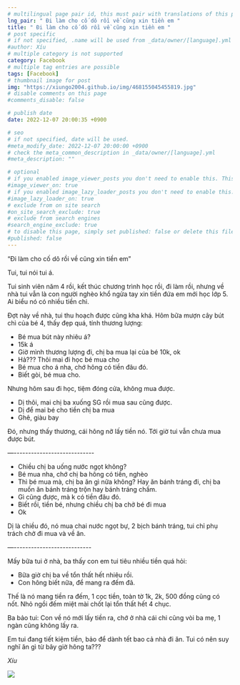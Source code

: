 ```yaml
---
# multilingual page pair id, this must pair with translations of this page. (This name must be unique)
lng_pair: " Đi làm cho cố dô rồi về cũng xin tiền em "
title: " Đi làm cho cố dô rồi về cũng xin tiền em "
# post specific
# if not specified, .name will be used from _data/owner/[language].yml
#author: Xíu
# multiple category is not supported
category: Facebook
# multiple tag entries are possible
tags: [Facebook]
# thumbnail image for post
img: "https://xiungo2004.github.io/img/468155045455819.jpg"
# disable comments on this page
#comments_disable: false

# publish date
date: 2022-12-07 20:00:35 +0900

# seo
# if not specified, date will be used.
#meta_modify_date: 2022-12-07 20:00:00 +0900
# check the meta_common_description in _data/owner/[language].yml
#meta_description: ""

# optional
# if you enabled image_viewer_posts you don't need to enable this. This is only if image_viewer_posts = false
#image_viewer_on: true
# if you enabled image_lazy_loader_posts you don't need to enable this. This is only if image_lazy_loader_posts = false
#image_lazy_loader_on: true
# exclude from on site search
#on_site_search_exclude: true
# exclude from search engines
#search_engine_exclude: true
# to disable this page, simply set published: false or delete this file
#published: false
---
```

“Đi làm cho cố dô rồi về cũng xin tiền em”

Tui, tui nói tui á.

Tui sinh viên năm 4 rồi, kết thúc chương trình học rồi, đi làm rồi, nhưng về nhà tui vẫn là con người nghèo khổ ngửa tay xin tiền đứa em mới học lớp 5. Ai biểu nó có nhiều tiền chi.

Đợt này về nhà, tui thu hoạch được cũng kha khá. Hôm bữa mượn cây bút chì của bé 4, thấy đẹp quá, tính thương lượng:

- Bé mua bút này nhiêu á?
- 15k á
- Giờ mình thương lượng đi, chị ba mua lại của bé 10k, ok
- Hả??? Thôi mai đi học bé mua cho
- Bé mua cho á nha, chớ hông có tiền đâu đó.
- Biết gòi, bé mua cho.

Nhưng hôm sau đi học, tiệm đóng cửa, không mua được.

- Dị thôi, mai chị ba xuống SG rồi mua sau cũng được.
- Dị để mai bé cho tiền chị ba mua
- Ghê, giàu bay

Đó, nhưng thấy thương, cái hông nỡ lấy tiền nó. Tới giờ tui vẫn chưa mua được bút.

—----------------------------

- Chiều chị ba uống nước ngọt không?
- Bé mua nha, chớ chị ba hông có tiền, nghèo
- Thì bé mua mà, chị ba ăn gì nữa không? Hay ăn bánh tráng đi, chị ba muốn ăn bánh tráng trộn hay bánh tráng chấm.
- Gì cũng được, mà k có tiền đâu đó.
- Biết rồi, tiền bé, nhưng chiều chị ba chở bé đi mua
- Ok

Dị là chiều đó, nó mua chai nước ngọt bự, 2 bịch bánh tráng, tui chỉ phụ trách chở đi mua và về ăn.

—---------------------------

Mấy bữa tui ở nhà, ba thấy con em tui tiêu nhiều tiền quá hỏi:

- Bữa giờ chị ba về tổn thất hết nhiêu rồi.
- Con hông biết nữa, để mang ra đếm đã.

Thế là nó mang tiền ra đếm, 1 cọc tiền, toàn tờ 1k, 2k, 500 đồng cũng có nốt. Nhỏ ngồi đếm miệt mài chốt lại tổn thất hết 4 chục.

Ba bảo tui: Con về nó mới lấy tiền ra, chớ ở nhà cái chi cũng vòi ba mẹ, 1 ngàn cũng không lấy ra.

Em tui đang tiết kiệm tiền, bảo để dành tết bao cả nhà đi ăn. Tui có nên suy nghĩ ăn gì từ bây giờ hông ta???

_Xíu_
<!-- outline-end -->

<img src= "https://xiungo2004.github.io/img/468155045455819.jpg">



